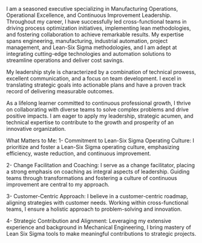 I am a seasoned executive specializing in Manufacturing Operations, Operational Excellence, and Continuous Improvement Leadership. Throughout my career, I have successfully led cross-functional teams in driving process optimization initiatives, implementing lean methodologies, and fostering collaboration to achieve remarkable results. My expertise spans engineering, manufacturing, industrial automation, project management, and Lean-Six Sigma methodologies, and I am adept at integrating cutting-edge technologies and automation solutions to streamline operations and deliver cost savings.

My leadership style is characterized by a combination of technical prowess, excellent communication, and a focus on team development. I excel in translating strategic goals into actionable plans and have a proven track record of delivering measurable outcomes.

As a lifelong learner committed to continuous professional growth, I thrive on collaborating with diverse teams to solve complex problems and drive positive impacts. I am eager to apply my leadership, strategic acumen, and technical expertise to contribute to the growth and prosperity of an innovative organization.

What Matters to Me:
1- Commitment to Lean-Six Sigma Operating Culture: I prioritize and foster a Lean-Six Sigma operating culture, emphasizing efficiency, waste reduction, and continuous improvement.

2- Change Facilitation and Coaching: I serve as a change facilitator, placing a strong emphasis on coaching as integral aspects of leadership. Guiding teams through transformations and fostering a culture of continuous improvement are central to my approach.

3- Customer-Centric Approach: I believe in a customer-centric roadmap, aligning strategies with customer needs. Working within cross-functional teams, I ensure a holistic approach to problem-solving and innovation.

4- Strategic Contribution and Alignment: Leveraging my extensive experience and background in Mechanical Engineering, I bring mastery of Lean Six Sigma tools to make meaningful contributions to strategic projects.


<!---
JCBGitHub152/JCBGitHub152 is a ✨ special ✨ repository because its `README.md` (this file) appears on your GitHub profile.
You can click the Preview link to take a look at your changes.
--->
